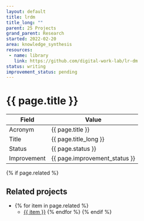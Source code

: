```yaml
---
layout: default
title: lrdm
title_long: ""
parent: 25 Projects
grand_parent: Research
started: 2022-02-20
area: knowledge_synthesis
resources:
 - name: library
   link: https://github.com/digital-work-lab/lr-dm
status: writing
improvement_status: pending
---
```


# {{ page.title }}

Field               | Value
------------------- | ----------------------------------
Acronym             | {{ page.title }}
Title               | {{ page.title_long }}
Status              | {{ page.status }}
Improvement         | {{ page.improvement_status }}

{% if page.related %}
## Related projects 

- {% for item in page.related %}
  - <a href="{{ item }}">{{ item }}</a>
{% endfor %}
{% endif %}
